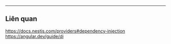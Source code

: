 







---

## Liên quan

https://docs.nestjs.com/providers#dependency-injection
https://angular.dev/guide/di


